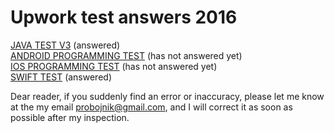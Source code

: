 # Upwork test answers 2016


[JAVA TEST V3](java_test_v3.md) (answered)  
[ANDROID PROGRAMMING TEST](android_programming_test.md) (has not answered yet)  
[IOS PROGRAMMING TEST](ios_programming_test.md) (has not answered yet)  
[SWIFT TEST](swift_test.md) (answered)  

Dear reader, if you suddenly find an error or inaccuracy, please let me know at the my email probojnik@gmail.com, and I will correct it as soon as possible after my inspection.